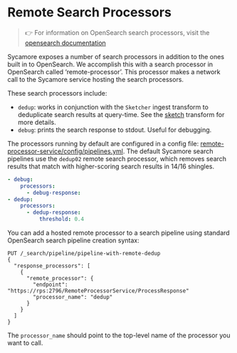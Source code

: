 # Remote Search Processors

> 👉 For information on OpenSearch search processors, visit the [opensearch documentation](https://opensearch.org/docs/latest/search-plugins/search-pipelines/index/)

Sycamore exposes a number of search processors in addition to the ones built in to OpenSearch.
We accomplish this with a search processor in OpenSearch called ‘remote-processor’.
This processor makes a network call to the Sycamore service hosting the search processors.


These search processors include:

- `dedup`: works in conjunction with the `Sketcher` ingest transform to deduplicate search results at query-time. See the [sketch](../data_ingestion_and_preparation/transforms/sketch.md) transform for more details.
- `debug`: prints the search response to stdout. Useful for debugging.

The processors running by default are configured in a config file: [remote-processor-service/config/pipelines.yml](https://github.com/aryn-ai/sycamore/blob/main/apps/remote-processor-service/config/pipelines.yml).
The default Sycamore search pipelines use the `dedup02` remote search processor, which removes search results that match with higher-scoring search results in 14/16 shingles.

```yaml
- debug:
    processors:
      - debug-response:
- dedup:
    processors:
      - dedup-response:
          threshold: 0.4
```

You can add a hosted remote processor to a search pipeline using standard OpenSearch search pipeline creation syntax:

```lang-http
PUT /_search/pipeline/pipeline-with-remote-dedup
{
  "response_processors": [
    {
      "remote_processor": {
        "endpoint": "https://rps:2796/RemoteProcessorService/ProcessResponse"
        "processor_name": "dedup"
      }
    }
  ]
}
```

The `processor_name` should point to the top-level name of the processor you want to call.
